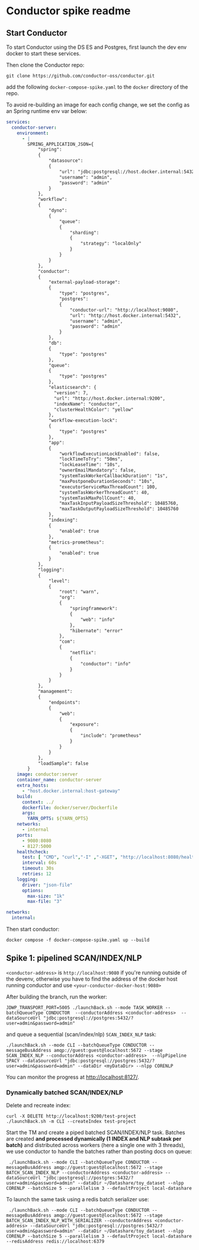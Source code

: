 # Conductor spike readme

## Start Conductor

To start Conductor using the DS ES and Postgres, first launch the dev env docker to start these services.

Then clone the Conductor repo:
```console
git clone https://github.com/conductor-oss/conductor.git
```

add the following `docker-compose-spike.yaml` to the `docker` directory of the repo. 

To avoid re-building an image for each config change, we set the config as an Spring runtime env var below:
```yaml
services:
  conductor-server:
    environment:
      - |
        SPRING_APPLICATION_JSON={
            "spring":
            {
                "datasource":
                {
                    "url": "jdbc:postgresql://host.docker.internal:5432/postgres",
                    "username": "admin",
                    "password": "admin"
                }
            },
            "workflow":
            {
                "dyno":
                {
                    "queue":
                    {
                        "sharding":
                        {
                            "strategy": "localOnly"
                        }
                    }
                }
            },
            "conductor":
            {
                "external-payload-storage":
                {
                    "type": "postgres",
                    "postgres":
                    {
                        "conductor-url": "http://localhost:9080",
                        "url": "http://host.docker.internal:5432",
                        "username": "admin",
                        "password": "admin"
                    }
                },
                "db":
                {
                    "type": "postgres"
                },
                "queue":
                {
                    "type": "postgres"
                },
                "elasticsearch": {
                  "version": 7,
                  "url": "http://host.docker.internal:9200",
                  "indexName": "conductor",
                  "clusterHealthColor": "yellow"
                },
                "workflow-execution-lock":
                {
                    "type": "postgres"
                },
                "app":
                {
                    "workflowExecutionLockEnabled": false,
                    "lockTimeToTry": "50ms",
                    "lockLeaseTime": "10s",
                    "ownerEmailMandatory": false,
                    "systemTaskWorkerCallbackDuration": "1s",
                    "maxPostponeDurationSeconds": "10s",
                    "executorServiceMaxThreadCount": 100,
                    "systemTaskWorkerThreadCount": 40,
                    "systemTaskMaxPollCount": 40,
                    "maxTaskInputPayloadSizeThreshold": 10485760,
                    "maxTaskOutputPayloadSizeThreshold": 10485760
                },
                "indexing":
                {
                    "enabled": true 
                },
                "metrics-prometheus":
                {
                    "enabled": true
                }
            },
            "logging":
            {
                "level":
                {
                    "root": "warn",
                    "org":
                    {
                        "springframework":
                        {
                            "web": "info"
                        },
                        "hibernate": "error"
                    },
                    "com":
                    {
                        "netflix":
                        {
                            "conductor": "info"
                        }
                    }
                }
            },
            "management":
            {
                "endpoints":
                {
                    "web":
                    {
                        "exposure":
                        {
                            "include": "prometheus"
                        }
                    }
                }
            },
            "loadSample": false
        }
    image: conductor:server
    container_name: conductor-server
    extra_hosts:
      - "host.docker.internal:host-gateway"
    build:
      context: ../
      dockerfile: docker/server/Dockerfile
      args:
        YARN_OPTS: ${YARN_OPTS}
    networks:
      - internal
    ports:
      - 9080:8080
      - 8127:5000
    healthcheck:
      test: [ "CMD", "curl","-I" ,"-XGET", "http://localhost:8080/health" ]
      interval: 60s
      timeout: 30s
      retries: 12
    logging:
      driver: "json-file"
      options:
        max-size: "1k"
        max-file: "3"

networks:
  internal:

```

Then start conductor:
```console
docker compose -f docker-compose-spike.yaml up --build
```

## Spike 1: pipelined SCAN/INDEX/NLP

`<conductor-address>` is `http://localhost:9080` if you're running outside of the devenv, otherwise you have to find
the address of the docker host running conductor and use `<your-conductor-docker-host:9080>`

After building the branch, run the worker:
```console
JDWP_TRANSPORT_PORT=5005 ./launchBack.sh --mode TASK_WORKER --batchQueueType CONDUCTOR  --conductorAddress <conductor-address>  --dataSourceUrl "jdbc:postgresql://postgres:5432/?user=admin&password=admin"
```
and queue a sequential (scan/index/nlp) `SCAN_INDEX_NLP` task:
```console
./launchBack.sh --mode CLI --batchQueueType CONDUCTOR --messageBusAddress amqp://guest:guest@localhost:5672 --stage SCAN_INDEX_NLP --conductorAddress <conductor-address>  --nlpPipeline SPACY --dataSourceUrl "jdbc:postgresql://postgres:5432/?user=admin&password=admin" --dataDir <myDataDir> --nlpp CORENLP
```

You can monitor the progress at [http://localhost:8127/](http://localhost:8127/).

### Dynamically batched SCAN/INDEX/NLP
Delete and recreate index:
```
curl -X DELETE http://localhost:9200/test-project
./launchBack.sh -m CLI --createIndex test-project
```


Start the TM and create a piped batched SCAN/INDEX/NLP task.
Batches are created **and processed dynamically (1 INDEX and NLP subtask per batch)** and distributed across workers
(here a single one with 3 threads), we use
conductor to handle the batches rather than posting docs on queue:
```
 ./launchBack.sh --mode CLI --batchQueueType CONDUCTOR --messageBusAddress amqp://guest:guest@localhost:5672 --stage BATCH_SCAN_INDEX_NLP --conductorAddress <conductor-address> --dataSourceUrl "jdbc:postgresql://postgres:5432/?user=admin&password=admin" --dataDir ~/Datashare/toy_dataset --nlpp CORENLP --batchSize 5 --parallelism 3 --defaultProject local-datashare
```

To launch the same task using a redis batch serializer use:

```
 ./launchBack.sh --mode CLI --batchQueueType CONDUCTOR --messageBusAddress amqp://guest:guest@localhost:5672 --stage BATCH_SCAN_INDEX_NLP_WITH_SERIALIZER --conductorAddress <conductor-address> --dataSourceUrl "jdbc:postgresql://postgres:5432/?user=admin&password=admin" --dataDir ~/Datashare/toy_dataset --nlpp CORENLP --batchSize 5 --parallelism 3 --defaultProject local-datashare --redisAddress redis://localhost:6379
```

